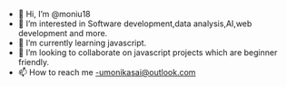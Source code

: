 - 👋 Hi, I’m @moniu18
- 👀 I’m interested in Software development,data analysis,AI,web development and more.
- 🌱 I’m currently learning javascript.
- 💞️ I’m looking to collaborate on javascript projects which are beginner friendly.
- 📫 How to reach me -umonikasai@outlook.com

<!---
moniu18/moniu18 is a ✨ special ✨ repository because its `README.md` (this file) appears on your GitHub profile.
You can click the Preview link to take a look at your changes.
--->
